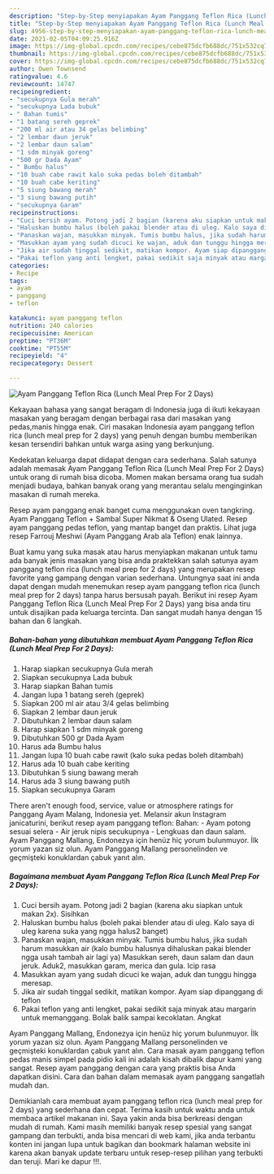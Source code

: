 ```yaml
---
description: "Step-by-Step menyiapakan Ayam Panggang Teflon Rica (Lunch Meal Prep For 2 Days) Favorite"
title: "Step-by-Step menyiapakan Ayam Panggang Teflon Rica (Lunch Meal Prep For 2 Days) Favorite"
slug: 4956-step-by-step-menyiapakan-ayam-panggang-teflon-rica-lunch-meal-prep-for-2-days-favorite
date: 2021-02-05T04:09:25.916Z
image: https://img-global.cpcdn.com/recipes/cebe875dcfb688dc/751x532cq70/ayam-panggang-teflon-rica-lunch-meal-prep-for-2-days-foto-resep-utama.jpg
thumbnail: https://img-global.cpcdn.com/recipes/cebe875dcfb688dc/751x532cq70/ayam-panggang-teflon-rica-lunch-meal-prep-for-2-days-foto-resep-utama.jpg
cover: https://img-global.cpcdn.com/recipes/cebe875dcfb688dc/751x532cq70/ayam-panggang-teflon-rica-lunch-meal-prep-for-2-days-foto-resep-utama.jpg
author: Owen Townsend
ratingvalue: 4.6
reviewcount: 14747
recipeingredient:
- "secukupnya Gula merah"
- "secukupnya Lada bubuk"
- " Bahan tumis"
- "1 batang sereh geprek"
- "200 ml air atau 34 gelas belimbing"
- "2 lembar daun jeruk"
- "2 lembar daun salam"
- "1 sdm minyak goreng"
- "500 gr Dada Ayam"
- " Bumbu halus"
- "10 buah cabe rawit kalo suka pedas boleh ditambah"
- "10 buah cabe keriting"
- "5 siung bawang merah"
- "3 siung bawang putih"
- "secukupnya Garam"
recipeinstructions:
- "Cuci bersih ayam. Potong jadi 2 bagian (karena aku siapkan untuk makan 2x). Sisihkan"
- "Haluskan bumbu halus (boleh pakai blender atau di uleg. Kalo saya di uleg karena suka yang ngga halus2 banget)"
- "Panaskan wajan, masukkan minyak. Tumis bumbu halus, jika sudah harum masukkan air (kalo bumbu halusnya dihaluskan pakai blender ngga usah tambah air lagi ya) Masukkan sereh, daun salam dan daun jeruk. Aduk2, masukkan garam, merica dan gula. Icip rasa"
- "Masukkan ayam yang sudah dicuci ke wajan, aduk dan tunggu hingga meresap."
- "Jika air sudah tinggal sedikit, matikan kompor. Ayam siap dipanggang di teflon"
- "Pakai teflon yang anti lengket, pakai sedikit saja minyak atau margarin untuk memanggang. Bolak balik sampai kecoklatan. Angkat"
categories:
- Recipe
tags:
- ayam
- panggang
- teflon

katakunci: ayam panggang teflon 
nutrition: 240 calories
recipecuisine: American
preptime: "PT36M"
cooktime: "PT55M"
recipeyield: "4"
recipecategory: Dessert

---
```



![Ayam Panggang Teflon Rica (Lunch Meal Prep For 2 Days)](https://img-global.cpcdn.com/recipes/cebe875dcfb688dc/751x532cq70/ayam-panggang-teflon-rica-lunch-meal-prep-for-2-days-foto-resep-utama.jpg)

Kekayaan bahasa yang sangat beragam di Indonesia juga di ikuti kekayaan masakan yang beragam dengan berbagai rasa dari masakan yang pedas,manis hingga enak. Ciri masakan Indonesia ayam panggang teflon rica (lunch meal prep for 2 days) yang penuh dengan bumbu memberikan kesan tersendiri bahkan untuk warga asing yang berkunjung.


Kedekatan keluarga dapat didapat dengan cara sederhana. Salah satunya adalah memasak Ayam Panggang Teflon Rica (Lunch Meal Prep For 2 Days) untuk orang di rumah bisa dicoba. Momen makan bersama orang tua sudah menjadi budaya, bahkan banyak orang yang merantau selalu menginginkan masakan di rumah mereka.

Resep ayam panggang enak banget cuma menggunakan oven tangkring. Ayam Panggang Teflon + Sambal Super Nikmat &amp; Oseng Ulated. Resep ayam panggang pedas teflon, yang mantap banget dan praktis. Lihat juga resep Farrouj Meshwi (Ayam Panggang Arab ala Teflon) enak lainnya.

Buat kamu yang suka masak atau harus menyiapkan makanan untuk tamu ada banyak jenis masakan yang bisa anda praktekkan salah satunya ayam panggang teflon rica (lunch meal prep for 2 days) yang merupakan resep favorite yang gampang dengan varian sederhana. Untungnya saat ini anda dapat dengan mudah menemukan resep ayam panggang teflon rica (lunch meal prep for 2 days) tanpa harus bersusah payah.
Berikut ini resep Ayam Panggang Teflon Rica (Lunch Meal Prep For 2 Days) yang bisa anda tiru untuk disajikan pada keluarga tercinta. Dan sangat mudah hanya dengan 15 bahan dan 6 langkah.


<!--inarticleads1-->

##### Bahan-bahan yang dibutuhkan membuat Ayam Panggang Teflon Rica (Lunch Meal Prep For 2 Days):

1. Harap siapkan secukupnya Gula merah
1. Siapkan secukupnya Lada bubuk
1. Harap siapkan  Bahan tumis
1. Jangan lupa 1 batang sereh (geprek)
1. Siapkan 200 ml air atau 3/4 gelas belimbing
1. Siapkan 2 lembar daun jeruk
1. Dibutuhkan 2 lembar daun salam
1. Harap siapkan 1 sdm minyak goreng
1. Dibutuhkan 500 gr Dada Ayam
1. Harus ada  Bumbu halus
1. Jangan lupa 10 buah cabe rawit (kalo suka pedas boleh ditambah)
1. Harus ada 10 buah cabe keriting
1. Dibutuhkan 5 siung bawang merah
1. Harus ada 3 siung bawang putih
1. Siapkan secukupnya Garam


There aren&#39;t enough food, service, value or atmosphere ratings for Panggang Ayam Malang, Indonesia yet. Melansir akun Instagram janicaturini, berikut resep ayam panggang teflon: Bahan: - Ayam potong sesuai selera - Air jeruk nipis secukupnya - Lengkuas dan daun salam. Ayam Panggang Mallang, Endonezya için henüz hiç yorum bulunmuyor. İlk yorum yazan siz olun. Ayam Panggang Mallang personelinden ve geçmişteki konuklardan çabuk yanıt alın. 

<!--inarticleads2-->

##### Bagaimana membuat  Ayam Panggang Teflon Rica (Lunch Meal Prep For 2 Days):

1. Cuci bersih ayam. Potong jadi 2 bagian (karena aku siapkan untuk makan 2x). Sisihkan
1. Haluskan bumbu halus (boleh pakai blender atau di uleg. Kalo saya di uleg karena suka yang ngga halus2 banget)
1. Panaskan wajan, masukkan minyak. Tumis bumbu halus, jika sudah harum masukkan air (kalo bumbu halusnya dihaluskan pakai blender ngga usah tambah air lagi ya) Masukkan sereh, daun salam dan daun jeruk. Aduk2, masukkan garam, merica dan gula. Icip rasa
1. Masukkan ayam yang sudah dicuci ke wajan, aduk dan tunggu hingga meresap.
1. Jika air sudah tinggal sedikit, matikan kompor. Ayam siap dipanggang di teflon
1. Pakai teflon yang anti lengket, pakai sedikit saja minyak atau margarin untuk memanggang. Bolak balik sampai kecoklatan. Angkat


Ayam Panggang Mallang, Endonezya için henüz hiç yorum bulunmuyor. İlk yorum yazan siz olun. Ayam Panggang Mallang personelinden ve geçmişteki konuklardan çabuk yanıt alın. Cara masak ayam panggang teflon pedas manis simpel pada pidio kali ini adalah kisah dibalik dapur kami yang sangat. Resep ayam panggang dengan cara yang praktis bisa Anda dapatkan disini. Cara dan bahan dalam memasak ayam panggang sangatlah mudah dan. 

Demikianlah cara membuat ayam panggang teflon rica (lunch meal prep for 2 days) yang sederhana dan cepat. Terima kasih untuk waktu anda untuk membaca artikel makanan ini. Saya yakin anda bisa berkreasi dengan mudah di rumah. Kami masih memiliki banyak resep spesial yang sangat gampang dan terbukti, anda bisa mencari di web kami, jika anda terbantu konten ini jangan lupa untuk bagikan dan bookmark halaman website ini karena akan banyak update terbaru untuk resep-resep pilihan yang terbukti dan teruji. Mari ke dapur !!!. 
